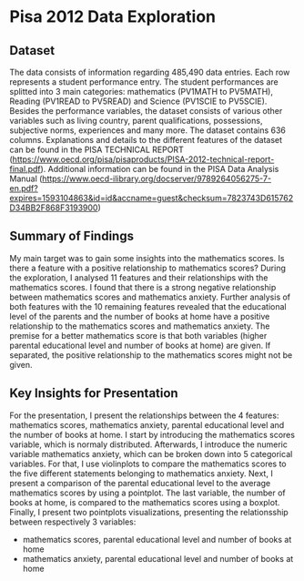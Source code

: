 # Pisa 2012 Data Exploration

## Dataset

The data consists of information regarding 485,490 data entries. Each row represents a student performance entry. 
The student performances are splitted into 3 main categories: mathematics (PV1MATH to PV5MATH), Reading (PV1READ to PV5READ) 
and Science (PV1SCIE to PV5SCIE).
Besides the performance variables, the dataset consists of various other variables such as living country, 
parent qualifications, possessions, subjective norms, experiences and many more.
The dataset contains 636 columns.
Explanations and details to the different features of the dataset can be found in the PISA TECHNICAL REPORT 
(https://www.oecd.org/pisa/pisaproducts/PISA-2012-technical-report-final.pdf). 
Additional information can be found in the PISA Data Analysis Manual (https://www.oecd-ilibrary.org/docserver/9789264056275-7-en.pdf?expires=1593104863&id=id&accname=guest&checksum=7823743D615762D34BB2F868F3193900)

## Summary of Findings

My main target was to gain some insights into the mathematics scores. Is there a feature 
with a positive relationship to mathematics scores? 
During the exploration, I analysed 11 features and their relationships with the mathematics scores.
I found that there is a strong negative relationship between mathematics scores and mathematics
anxiety. Further analysis of both features with the 10 remaining features revealed that
the educational level of the parents and the number of books at home have a positive 
relationship to the mathematics scores and mathematics anxiety.
The premise for a better mathematics score is that both variables (higher parental 
educational level and number of books at home) are given. If separated, the positive
relationship to the mathematics scores might not be given.


## Key Insights for Presentation

For the presentation, I present the relationships between the 4 features:
mathematics scores, mathematics anxiety, parental educational level and the number of books at home.
I start by introducing the mathematics scores variable, which is normaly distributed.
Afterwards, I introduce the numeric variable mathematics anxiety, which can be 
broken down into 5 categorical variables. For that, I use violinplots to compare the 
mathematics scores to the five different statements belonging to mathematics anxiety.
Next, I present a comparison of the parental educational level to the average mathematics scores by
using a pointplot.
The last variable, the number of books at home, is compared to the mathematics scores using a boxplot.
Finally, I present two pointplots visualizations, presenting the relationsship between respectively 3 
variables: 
- mathematics scores, parental educational level and number of books at home
- mathematics anxiety, parental educational level and number of books at home
